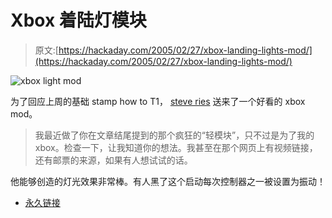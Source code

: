 # Xbox 着陆灯模块

> 原文:[https://hackaday.com/2005/02/27/xbox-landing-lights-mod/](https://hackaday.com/2005/02/27/xbox-landing-lights-mod/)

![xbox light mod](../Images/38c3acb085c4206afc5ea7ec9d74c9ec.png)

为了回应上周的基础 stamp how to T1， [steve ries](http://www.jbflops.com/) 送来了一个好看的 xbox mod。

> 我最近做了你在文章结尾提到的那个疯狂的“轻模块”，只不过是为了我的 xbox。检查一下，让我知道你的想法。我甚至在那个网页上有视频链接，还有邮票的来源，如果有人想试试的话。

他能够创造的灯光效果非常棒。有人黑了这个启动每次控制器之一被设置为振动！

*   [永久链接](http://forums.xbox-scene.com/index.php?showtopic=253316&hl=landing+lights)